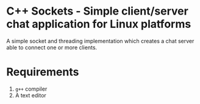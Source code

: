 # C++ Sockets - Simple client/server chat application for Linux platforms

A simple socket and threading implementation which creates a chat server able to connect one or more clients.

# Requirements

1. `g++` compiler
2. A text editor
